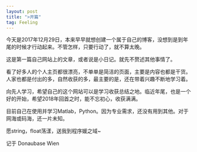 ```yaml
---
layout: post
title: ">开篇"
tag: Feeling
---
```

   今天是2017年12月29日，本来早早就想创建一个属于自己的博客，没想到是到年尾的时候才行动起来。不管怎样，只要行动了，就不算太晚。

   这是第一篇自己网站上的文章，或者说是小日记。就先不赘述其他事情了。

   看了好多人的个人主页都很漂亮，不单单是简洁的页面，主要是内容也都是干货。人家也都是付出的多，自然收获的多，最主要的是，还在带着兴趣不断地学习着。

   向先人学习，希望自己的这个网站可以是学习收获总结之地。临近年尾，也是一个好的开始，希望2018年回首之时，能不忘初心，收获满满。

   目前自己在使用并学习Matlab，Python。因为专业需求，还没有用到其他。对于网海或码海，还一片未知。

   愿string，float荡漾，送我到程序媛之域~



   记于 Donaubase Wien
